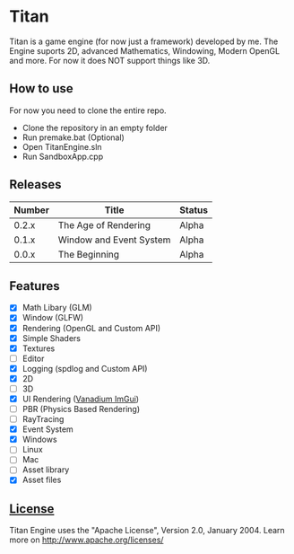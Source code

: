 # Titan

Titan is a game engine (for now just a framework) developed by me.
The Engine suports 2D, advanced Mathematics, Windowing, Modern OpenGL and more.
For now it does NOT support things like 3D.

## How to use

For now you need to clone the entire repo.

- Clone the repository in an empty folder
- Run premake.bat (Optional)
- Open TitanEngine.sln
- Run SandboxApp.cpp

## Releases

| Number | Title                   | Status |
| ------ | ----------------------- | ------ |
| 0.2.x  | The Age of Rendering    | Alpha  |
| 0.1.x  | Window and Event System | Alpha  |
| 0.0.x  | The Beginning           | Alpha  |

## Features

- [x] Math Libary (GLM)
- [x] Window (GLFW)
- [x] Rendering (OpenGL and Custom API)
- [x] Simple Shaders
- [x] Textures
- [ ] Editor
- [x] Logging (spdlog and Custom API)
- [x] 2D
- [ ] 3D
- [x] UI Rendering ([Vanadium ImGui](https://github.com/TerraCraftere3/vanadium-imgui))
- [ ] PBR (Physics Based Rendering)
- [ ] RayTracing
- [x] Event System
- [x] Windows
- [ ] Linux
- [ ] Mac
- [ ] Asset library
- [x] Asset files

## [License](https://github.com/TerraCraftere3/Titan/blob/main/LICENSE)

Titan Engine uses the "Apache License", Version 2.0, January 2004. Learn more on http://www.apache.org/licenses/
